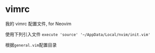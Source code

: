 # vimrc

我的 vimrc 配置文件, for Neovim

使用下列引入文件
`execute 'source' '~/AppData/Local/nvim/init.vim'`

根据`general.vim`配置目录
